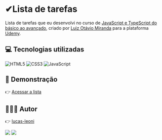 # ✔Lista de tarefas

Lista de tarefas que eu desenvolvi no curso de [JavaScript e TypeScript do básico ao avançado](https://www.udemy.com/course/curso-de-javascript-moderno-do-basico-ao-avancado/),
criado por [Luiz Otávio Miranda](https://www.github.com/luizomf) para a plataforma [Udemy](https://www.udemy.com).

## 💻 Tecnologias utilizadas

![HTML5](https://img.shields.io/badge/HTML5-E34F26?style=for-the-badge&logo=html5&logoColor=white)
![CSS3](https://img.shields.io/badge/CSS3-1572B6?style=for-the-badge&logo=css3&logoColor=white)
![JavaScript](https://img.shields.io/badge/JavaScript-F7DF1E?style=for-the-badge&logo=javascript&logoColor=black)

## 🔗 Demonstração

👉 [Acessar a lista](https://lista-tarefas-ll.vercel.app/)

## 🙋🏻‍♂️ Autor

👉 [lucas-leoni](https://www.github.com/lucas-leoni)

<a href="https://www.linkedin.com/in/lucas-leoni09/" target="_blank"><img src="https://img.shields.io/badge/-LinkedIn-%230077B5?style=for-the-badge&logo=linkedin&logoColor=white" target="_blank"></a>
<a href="https://api.whatsapp.com/send?phone=5547997011007&text=Ol%C3%A1,%20Lucas" target="_blank"><img src="https://img.shields.io/badge/WhatsApp-25D366?style=for-the-badge&logo=whatsapp&logoColor=white" target="_blank"></a>
